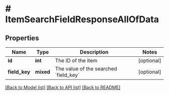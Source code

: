 # # ItemSearchFieldResponseAllOfData

## Properties

Name | Type | Description | Notes
------------ | ------------- | ------------- | -------------
**id** | **int** | The ID of the item | [optional]
**field_key** | **mixed** | The value of the searched &#x60;field_key&#x60; | [optional]

[[Back to Model list]](../README.md#documentation-for-models) [[Back to API list]](../README.md#documentation-for-api-endpoints) [[Back to README]](../README.md)
